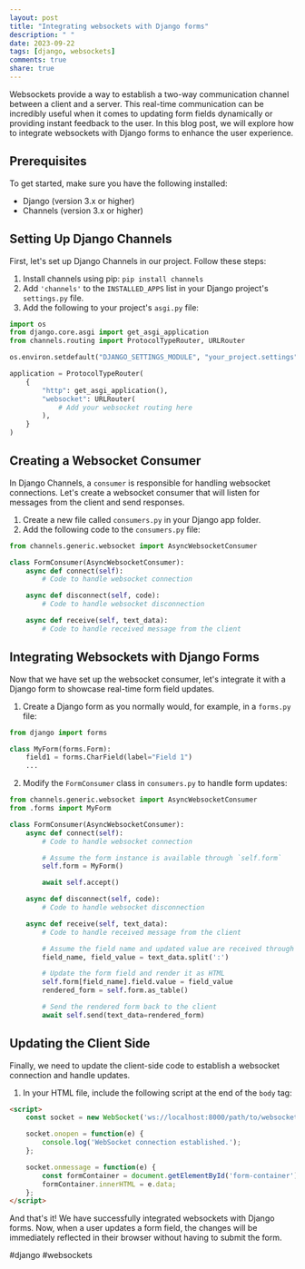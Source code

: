 ```yaml
---
layout: post
title: "Integrating websockets with Django forms"
description: " "
date: 2023-09-22
tags: [django, websockets]
comments: true
share: true
---
```


Websockets provide a way to establish a two-way communication channel between a client and a server. This real-time communication can be incredibly useful when it comes to updating form fields dynamically or providing instant feedback to the user. In this blog post, we will explore how to integrate websockets with Django forms to enhance the user experience.

## Prerequisites

To get started, make sure you have the following installed:

- Django (version 3.x or higher)
- Channels (version 3.x or higher)

## Setting Up Django Channels

First, let's set up Django Channels in our project. Follow these steps:

1. Install channels using pip: `pip install channels`
2. Add `'channels'` to the `INSTALLED_APPS` list in your Django project's `settings.py` file.
3. Add the following to your project's `asgi.py` file:
```python
import os
from django.core.asgi import get_asgi_application
from channels.routing import ProtocolTypeRouter, URLRouter

os.environ.setdefault("DJANGO_SETTINGS_MODULE", "your_project.settings")

application = ProtocolTypeRouter(
    {
        "http": get_asgi_application(),
        "websocket": URLRouter(
            # Add your websocket routing here
        ),
    }
)
```

## Creating a Websocket Consumer

In Django Channels, a `consumer` is responsible for handling websocket connections. Let's create a websocket consumer that will listen for messages from the client and send responses.

1. Create a new file called `consumers.py` in your Django app folder.
2. Add the following code to the `consumers.py` file:
```python
from channels.generic.websocket import AsyncWebsocketConsumer

class FormConsumer(AsyncWebsocketConsumer):
    async def connect(self):
        # Code to handle websocket connection

    async def disconnect(self, code):
        # Code to handle websocket disconnection

    async def receive(self, text_data):
        # Code to handle received message from the client
```

## Integrating Websockets with Django Forms

Now that we have set up the websocket consumer, let's integrate it with a Django form to showcase real-time form field updates.

1. Create a Django form as you normally would, for example, in a `forms.py` file:
```python
from django import forms

class MyForm(forms.Form):
    field1 = forms.CharField(label="Field 1")
    ...
```

2. Modify the `FormConsumer` class in `consumers.py` to handle form updates:
```python
from channels.generic.websocket import AsyncWebsocketConsumer
from .forms import MyForm

class FormConsumer(AsyncWebsocketConsumer):
    async def connect(self):
        # Code to handle websocket connection

        # Assume the form instance is available through `self.form`
        self.form = MyForm()

        await self.accept()

    async def disconnect(self, code):
        # Code to handle websocket disconnection

    async def receive(self, text_data):
        # Code to handle received message from the client

        # Assume the field name and updated value are received through the message
        field_name, field_value = text_data.split(':')

        # Update the form field and render it as HTML
        self.form[field_name].field.value = field_value
        rendered_form = self.form.as_table()

        # Send the rendered form back to the client
        await self.send(text_data=rendered_form)
```

## Updating the Client Side

Finally, we need to update the client-side code to establish a websocket connection and handle updates.

1. In your HTML file, include the following script at the end of the `body` tag:
```html
<script>
    const socket = new WebSocket('ws://localhost:8000/path/to/websocket/');  // Replace with your websocket URL

    socket.onopen = function(e) {
        console.log('WebSocket connection established.');
    };

    socket.onmessage = function(e) {
        const formContainer = document.getElementById('form-container'); // Replace with your form container element ID
        formContainer.innerHTML = e.data;
    };
</script>
```

And that's it! We have successfully integrated websockets with Django forms. Now, when a user updates a form field, the changes will be immediately reflected in their browser without having to submit the form.

#django #websockets